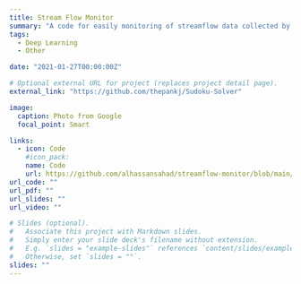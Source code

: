 ```yaml
---
title: Stream Flow Monitor
summary: "A code for easily monitoring of streamflow data collected by USGS. All that is needed is the gage number and historical streamflow can be visualized. Streamflow is the amount of water flowing through a given point of water per unit time. It is a major hydrological variable that is measured in hydrologic modeling. streamflow gives a rough idea about the quantity of water resources in a given watershed"
tags:
  - Deep Learning
  - Other

date: "2021-01-27T00:00:00Z"

# Optional external URL for project (replaces project detail page).
external_link: "https://github.com/thepankj/Sudoku-Solver"

image:
  caption: Photo from Google
  focal_point: Smart

links:
  - icon: Code
    #icon_pack:
    name: Code
    url: https://github.com/alhassansahad/streamflow-monitor/blob/main/streamflow_monitor.py
url_code: ""
url_pdf: ""
url_slides: ""
url_video: ""

# Slides (optional).
#   Associate this project with Markdown slides.
#   Simply enter your slide deck's filename without extension.
#   E.g. `slides = "example-slides"` references `content/slides/example-slides.md`.
#   Otherwise, set `slides = ""`.
slides: ""
---
```

